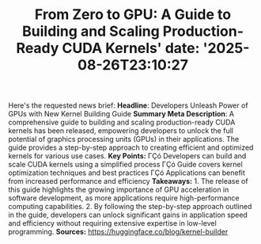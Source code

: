 ﻿---
title: "From Zero to GPU: A Guide to Building and Scaling Production-Ready CUDA Kernels'
date: '2025-08-26T23:10:27"
category: "Markets"
summary: ""
slug: "from zero to gpu a guide to building and scaling productionr"
source_urls:
  - "https://huggingface.co/blog/kernel-builder"
seo:
  title: "From Zero to GPU: A Guide to Building and Scaling Production-Ready CUDA Kernels | Hash n Hedge'
  description: '"
  keywords: ["news", "markets", "brief"]
---
Here's the requested news brief:  **Headline**: Developers Unleash Power of GPUs with New Kernel Building Guide  **Summary Meta Description**: A comprehensive guide to building and scaling production-ready CUDA kernels has been released, empowering developers to unlock the full potential of graphics processing units (GPUs) in their applications. The guide provides a step-by-step approach to creating efficient and optimized kernels for various use cases.  **Key Points:**  ΓÇó Developers can build and scale CUDA kernels using a simplified process ΓÇó Guide covers kernel optimization techniques and best practices ΓÇó Applications can benefit from increased performance and efficiency  **Takeaways:**  1. The release of this guide highlights the growing importance of GPU acceleration in software development, as more applications require high-performance computing capabilities. 2. By following the step-by-step approach outlined in the guide, developers can unlock significant gains in application speed and efficiency without requiring extensive expertise in low-level programming.  **Sources:** https://huggingface.co/blog/kernel-builder 

